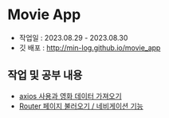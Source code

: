 # Movie App

- 작업일 : 2023.08.29 - 2023.08.30
- 깃 배포 : <a href="http://min-log.github.io/movie_app">http://min-log.github.io/movie_app</a>

## 작업 및 공부 내용

- <a href="https://jimin-log.tistory.com/169">axios 사용과 영화 데이터 가져오기</a>
- <a href="https://jimin-log.tistory.com/170">Router 페이지 불러오기 / 네비게이션 기능</a>
